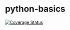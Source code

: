 # python-basics

[![Coverage Status](https://coveralls.io/repos/github/eldalai/python-basics/badge.svg?branch=master)](https://coveralls.io/github/eldalai/python-basics?branch=master)
